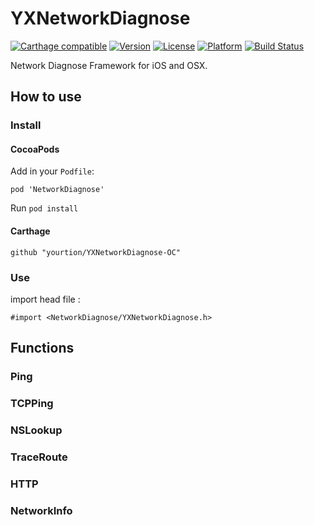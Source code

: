 # YXNetworkDiagnose 

[![Carthage compatible](https://img.shields.io/badge/Carthage-compatible-4BC51D.svg?style=flat)](https://github.com/Carthage/Carthage)
[![Version](https://img.shields.io/cocoapods/v/NetworkDiagnose.svg?style=flat)](http://cocoapods.org/pods/NetworkDiagnose)
[![License](https://img.shields.io/cocoapods/l/NetworkDiagnose.svg?style=flat)](http://cocoapods.org/pods/NetworkDiagnose)
[![Platform](https://img.shields.io/cocoapods/p/NetworkDiagnose.svg?style=flat)](http://cocoapods.org/pods/NetworkDiagnose)
[![Build Status](https://travis-ci.org/yourtion/YXNetworkDiagnose-OC.svg?branch=master)](https://travis-ci.org/yourtion/YXNetworkDiagnose-OC)

Network Diagnose Framework for iOS and OSX.

## How to use

### Install

#### CocoaPods

Add in your `Podfile`:

```
pod 'NetworkDiagnose'
```

Run `pod install`

#### Carthage

```
github "yourtion/YXNetworkDiagnose-OC"
```

### Use

import head file :

```objc
#import <NetworkDiagnose/YXNetworkDiagnose.h>
```

## Functions

### Ping

### TCPPing

### NSLookup

### TraceRoute

### HTTP

### NetworkInfo




